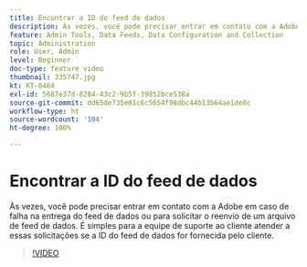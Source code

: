 ```yaml
---
title: Encontrar a ID do feed de dados
description: Às vezes, você pode precisar entrar em contato com a Adobe em caso de falha na entrega do feed de dados ou para solicitar o reenvio de um arquivo de feed de dados. É simples para a equipe de suporte ao cliente atender a essas solicitações se a ID do feed de dados for fornecida pelo cliente.
feature: Admin Tools, Data Feeds, Data Configuration and Collection
topic: Administration
role: User, Admin
level: Beginner
doc-type: feature video
thumbnail: 335747.jpg
kt: KT-8464
exl-id: 5687e37d-8284-43c2-9b5f-39852bce538a
source-git-commit: dd65de735e01c6c5654f98dbc44b13b64ae1de0c
workflow-type: ht
source-wordcount: '104'
ht-degree: 100%

---
```


# Encontrar a ID do feed de dados

Às vezes, você pode precisar entrar em contato com a Adobe em caso de falha na entrega do feed de dados ou para solicitar o reenvio de um arquivo de feed de dados. É simples para a equipe de suporte ao cliente atender a essas solicitações se a ID do feed de dados for fornecida pelo cliente.


>[!VIDEO](https://video.tv.adobe.com/v/335747/?quality=12&learn=on)
